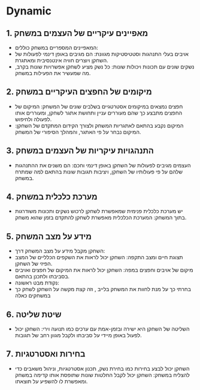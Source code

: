 #  Dynamic 

##  1. מאפיינים עיקריים של העצמים במשחק
-  המאפיינים המספריים במשחק כוללים:
  -  אויבים בעלי התנהגות וסטטיסטיקות מגוונת: הם מגיבים באופן דינמי לפעולות של השחקן ויוצרים חוויה אינטנסיבית ומאתגרת.
  -  נשקים שונים עם תכונות ויכולות שונות: כל נשק מציע לשחקן אפשרויות שונות בקרב, מה שמעשיר את הפעילות במשחק.

##  2. מיקומים של החפצים העיקריים במשחק
  -  חפצים נמצאים במיקומים אסטרטגיים בשלבים שונים של המשחק: המיקום של החפצים מתבצע כך שהם מעוררים עניין ותחושת אתגר לשחקן, ומעוררים אותו לפעולה ולחיפוש.
  -  המיקום נקבע בהתאם לאתגריות המשחק ולצורך הקידום המתקדם של השחקן: המיקום נבחר על פי האתגר, והמהלך הסיפורי של המשחק.

##  3. התנהגויות עיקריות של העצמים במשחק
  -  העצמים מגיבים לפעולות של השחקן באופן דינמי וחכם: הם משנים את ההתנהגות שלהם על פי פעולותיו של השחקן, ויציבות תגובות שונות בהתאם למה שמתרח במשחק.

##  4. מערכת כלכלית במשחק
  -  יש מערכת כלכלית פנימית שמאפשרת לשחקן לרכוש נשקים ותכונות משודרגות בתוך המשחק: המערכת הכלכלית מאפשרת לשחקן להתקדם בזמן שהוא משחק.

##  5. מידע על מצב המשחק
  -  השחקן מקבל מידע על מצב המשחק דרך:
  -  תצוגת חיים ומצב התקפה: השחקן יכול לראות את השקפים הכלליים של המצב הפיזי של השחקן.
  -  מיקום של אויבים וחפצים במפה: השחקן יכול לראות את המיקום של חפצים ואויבים בסביבתו ולתכנן בהתאם.
  -  נקודת מבט ראשונה:
  -  בחרתי כך על מנת לחוות את המשחק בלייב , וזה קצת מקשה על השחקן לשחק כך במשחקים כאלה

## 6. שיטת שליטה
- השליטה של השחקן היא ישירה ובזמן-אמת עם ערכים כמו תנועה וירי: השחקן יכול לפעול באופן מיידי על סביבתו ולקבל מגוון רחב של תגובות.

## 7. בחירות ואסטרטגיות
- השחקן יכול לבצע בחירות כמו בחירת נשק, תכנון אסטרטגיות, וניהול משאבים כדי להצליח במשחק: השחקן יכול לקבל החלטות שונות שתופסת אותו קדימה במשחק ומאפשרת לו להשפיע על תוצאתו.

